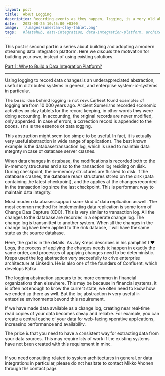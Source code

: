 ```yaml
---
layout: post
title:  About Logging
description: Recording events as they happen, logging, is a very old abstraction. Why is logging so useful abstraction for maintaining data integrity distributed systems?
date:   2023-08-25 10:55:00 +0300
image:  '/images/sumerian-clay-tablet.png'
tags:   #[datahub, data-integration, data-integration-platform, architecture, integration, logging]
---
```

This post is second part in a series about building and adopting a modern streaming 
data integration platform. Here we discuss the motivation for building your own, instead
of using existing solutions.

[Part 1: Why to Build a Data Integration Platform?](https://jauzo.com/2023/08/11/why-dip/)

---

Using logging to record data changes is an underappreciated abstraction, useful in distributed systems in general, and 
enterprise system-of-systems in particular.

The basic idea behind logging is not new. Earliest found examples of logging are from 10 000 years ago. Ancient 
Sumerians recorded economic activities on clay tablets for the record keeping, in other words they were doing accounting. 
In accounting, the original records are never modified, only appended. In case of errors, a correction record 
is appended to the books. This is the essence of data logging.

This abstraction might seem too simple to be useful. In fact, it is actually very useful abstraction in wide range of 
applications. The best known example is the database transaction log, which is used to maintain data integrity in 
case of database server crashes.

When data changes in database, the modifications is recorded both to the in-memory structures and also to the transaction log 
residing on disk. During checkpoint, the in-memory structures are flushed to disk. If the database crashes, 
the database reads structures stored on the disk (data containing the latest checkpoint), and the applies all the changes 
recorded in the transaction log since the last checkpoint. This is performant way to maintain data integrity.

Most modern databases support some kind of data replication as well. The most common method for implementing data replication is
some form of Change Data Capture (CDC). This is very similar to transaction log. All the changes to the database are 
recorded in a seperate change log. The change log is transmitted to another system. When all the changes in the change log 
have been applied to the sink databse, it will have the same state as the source database.

Here, the god is in the details. As Jay Kreps describes in his pamphlet I :heart: Logs, the process of applying the changes 
needs to happen in exactly the same order, and processes of applying changes need to be deterministic. Kreps 
used the log abstraction very succesfully to drive enterprise architecture at LinkedIn. He is also one of the founders of Confluent,
which develops Kafka.

The logging abstraction appears to be more common in financial organizations than elsewhere. This may be because
in financial systems, it is often not enough to know the current state, we often need to know how we ended up there as well.
But the log abstraction is very useful in enteprise environments beyond this requirement. 

If we have made data available as a change log, creating near real-time read copies of your data becomes cheap and reliable. 
For example, you can create a central cache of your data for web-facing operative applications, increasing performance and 
availability.

The price is that you need to have a consistent way for extracting data from your data sources. This may require lots 
of work if the existing systems have not been created with this requirement in mind.

---

If you need consulting related to system architectures in general, or data integrations in 
particular, please do not hesitate to contact Mikko Ahonen through the contact page.

